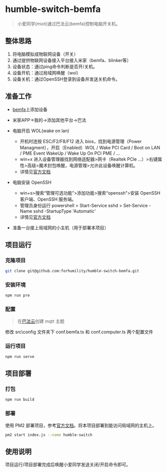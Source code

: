 # humble-switch-bemfa

> 小爱同学(miot)通过巴法云(bemfa)控制电脑开关机。

## 整体思路

1. 将电脑模拟成物联网设备（开关）
2. 通过提供物联网设备接入平台接入米家（bemfa、blinker等）
3. 设备状态：通过ping命令判断是否开/关机。
4. 设备开机：通过局域网唤醒（wol）
5. 设备关机：通过OpenSSH登录到设备并发送关机命令。

## 准备工作

- [bemfa](https://cloud.bemfa.com/tcp/devicemqtt.html)上添加设备

- 米家APP->我的->添加其他平台->巴法

- 电脑开启 WOL(wake on lan)

  - 开机时连按 ESC/F2/F8/F12 进入 bios，找到电源管理（Power Managment），开启（Enabled）WOL / Wake PCI Card / Boot on LAN / PME Event WakeUp / Wake Up On PCI PME / ...
  - win+x 进入设备管理器找到网络适配器>网卡（Realtek PCle ...）>右键属性>高级>魔术封包唤醒，电源管理>允许此设备唤醒计算机。
  - 详情见[官方文档](https://learn.microsoft.com/zh-cn/mem/configmgr/core/clients/deploy/configure-wake-on-lan)

- 电脑安装 OpenSSH
  - win+s>搜索“管理可选功能”>添加功能>搜索“openssh”>安装 OpenSSH 客户端、OpenSSH 服务端。
  - 管理员身份运行 powershell > Start-Service sshd > Set-Service -Name sshd -StartupType 'Automatic'
  - 详情见[官方文档](https://learn.microsoft.com/zh-cn/windows-server/administration/openssh/openssh_install_firstuse)

- 准备一台接上局域网的小主机（用于部署本项目）

## 项目运行

### 克隆项目

```bash
git clone git@github.com:forhumility/humble-switch-bemfa.git
```

### 安装环境

```bash
npm run pre
```

### 配置

> 在[巴法云](https://cloud.bemfa.com/)创建 mqtt 主题

修改 src\config 文件夹下 conf.bemfa.ts 和 conf.computer.ts 两个配置文件

### 运行项目

```bash
npm run serve
```

## 项目部署

### 打包

```bash
npm run build
```

### 部署

使用 PM2 部署项目，参考[官方文档](https://pm2.fenxianglu.cn/docs/start)。将本项目部署到能访问局域网的主机上。

```bash
pm2 start index.js --name humble-switch
```

## 使用说明

项目运行/项目部署完成后唤醒小爱同学发送关闭/开启命令即可。
